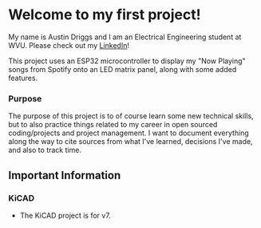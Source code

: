 # Welcome to my first project!

My name is Austin Driggs and I am an Electrical Engineering student at WVU.
Please check out my [LinkedIn](https://www.linkedin.com/in/austindriggs/)!

This project uses an ESP32 microcontroller to display my "Now Playing" songs from Spotify onto an LED matrix panel, along with some added features.

### Purpose

The purpose of this project is to of course learn some new technical skills, but to also practice things related to my career in open sourced coding/projects and project management. I want to document everything along the way to cite sources from what I've learned, decisions I've made, and also to track time. 

## Important Information

### KiCAD

- The KiCAD project is for v7.
